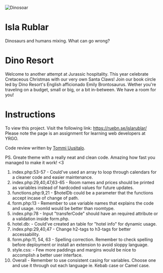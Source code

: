 ![Dinosoar](https://media.giphy.com/media/l6O086UCmNZcc/giphy.gif)

# Isla Rublar

Dinosaurs and humans mixing. What can go wrong?

# Dino Resort

Welcome to another attempt at Jurassic hospitality.
This year celebrate Cretaceous Christmas with our very own Santa Claws!
Join our book circle led by Dino Resort's English afficionado Emily Brontosaurus.
Wether you're traveling on a budget, small or big, or a bit in-between. We have a room for you!

# Instructions

To view this project. Visit the following link: https://ruebn.se/islarublar/
Please note the page is an assignment for learning web developers at YRGO.

Code review written by [Tommi Uusitalo](https://github.com/tpku).

PS. Greate theme with a really neat and clean code. Amazing how fast you managed to make it work! <3

1. index.php:53-57 - Could've used an array to loop through calendars for a cleaner code and easier maintenance.
2. index.php:29,40,47,63-65 - Room names and prices should be printed as variables instead of hardcoded values for future updates.
3. functions.php:9,21 - $hotelDb could be a parameter that the functions accept incase of change of path.
4. form.php:13 - Remember to use variable names that explains the code and usage. roomId would be better than roomtype.
5. index.php:78 - Input "transferCode" should have an required attribute or a validation inside form.php.
6. hotel.db: - Could've created an table for "hotel info" for dynamic usage.
7. index.php:29,40,47 - Change h2-tags to h3-tags for better accessability.
8. form.php:11, 54, 63 - Spelling correction. Remember to check spelling before deployment or install an extension to avoid sloppy language.
9. style.css: - Few more paddings and margins would be nice to accomplish a better user interface.
10. Overall - Remember to use consistent casing for variables. Choose one and use it through out each language ie. Kebab case or Camel case.
